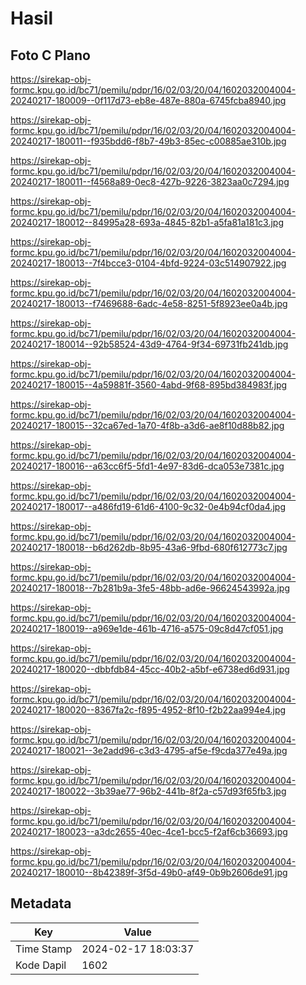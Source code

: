 # Hasil

## Foto C Plano

https://sirekap-obj-formc.kpu.go.id/bc71/pemilu/pdpr/16/02/03/20/04/1602032004004-20240217-180009--0f117d73-eb8e-487e-880a-6745fcba8940.jpg

https://sirekap-obj-formc.kpu.go.id/bc71/pemilu/pdpr/16/02/03/20/04/1602032004004-20240217-180011--f935bdd6-f8b7-49b3-85ec-c00885ae310b.jpg

https://sirekap-obj-formc.kpu.go.id/bc71/pemilu/pdpr/16/02/03/20/04/1602032004004-20240217-180011--f4568a89-0ec8-427b-9226-3823aa0c7294.jpg

https://sirekap-obj-formc.kpu.go.id/bc71/pemilu/pdpr/16/02/03/20/04/1602032004004-20240217-180012--84995a28-693a-4845-82b1-a5fa81a181c3.jpg

https://sirekap-obj-formc.kpu.go.id/bc71/pemilu/pdpr/16/02/03/20/04/1602032004004-20240217-180013--7f4bcce3-0104-4bfd-9224-03c514907922.jpg

https://sirekap-obj-formc.kpu.go.id/bc71/pemilu/pdpr/16/02/03/20/04/1602032004004-20240217-180013--f7469688-6adc-4e58-8251-5f8923ee0a4b.jpg

https://sirekap-obj-formc.kpu.go.id/bc71/pemilu/pdpr/16/02/03/20/04/1602032004004-20240217-180014--92b58524-43d9-4764-9f34-69731fb241db.jpg

https://sirekap-obj-formc.kpu.go.id/bc71/pemilu/pdpr/16/02/03/20/04/1602032004004-20240217-180015--4a59881f-3560-4abd-9f68-895bd384983f.jpg

https://sirekap-obj-formc.kpu.go.id/bc71/pemilu/pdpr/16/02/03/20/04/1602032004004-20240217-180015--32ca67ed-1a70-4f8b-a3d6-ae8f10d88b82.jpg

https://sirekap-obj-formc.kpu.go.id/bc71/pemilu/pdpr/16/02/03/20/04/1602032004004-20240217-180016--a63cc6f5-5fd1-4e97-83d6-dca053e7381c.jpg

https://sirekap-obj-formc.kpu.go.id/bc71/pemilu/pdpr/16/02/03/20/04/1602032004004-20240217-180017--a486fd19-61d6-4100-9c32-0e4b94cf0da4.jpg

https://sirekap-obj-formc.kpu.go.id/bc71/pemilu/pdpr/16/02/03/20/04/1602032004004-20240217-180018--b6d262db-8b95-43a6-9fbd-680f612773c7.jpg

https://sirekap-obj-formc.kpu.go.id/bc71/pemilu/pdpr/16/02/03/20/04/1602032004004-20240217-180018--7b281b9a-3fe5-48bb-ad6e-96624543992a.jpg

https://sirekap-obj-formc.kpu.go.id/bc71/pemilu/pdpr/16/02/03/20/04/1602032004004-20240217-180019--a969e1de-461b-4716-a575-09c8d47cf051.jpg

https://sirekap-obj-formc.kpu.go.id/bc71/pemilu/pdpr/16/02/03/20/04/1602032004004-20240217-180020--dbbfdb84-45cc-40b2-a5bf-e6738ed6d931.jpg

https://sirekap-obj-formc.kpu.go.id/bc71/pemilu/pdpr/16/02/03/20/04/1602032004004-20240217-180020--8367fa2c-f895-4952-8f10-f2b22aa994e4.jpg

https://sirekap-obj-formc.kpu.go.id/bc71/pemilu/pdpr/16/02/03/20/04/1602032004004-20240217-180021--3e2add96-c3d3-4795-af5e-f9cda377e49a.jpg

https://sirekap-obj-formc.kpu.go.id/bc71/pemilu/pdpr/16/02/03/20/04/1602032004004-20240217-180022--3b39ae77-96b2-441b-8f2a-c57d93f65fb3.jpg

https://sirekap-obj-formc.kpu.go.id/bc71/pemilu/pdpr/16/02/03/20/04/1602032004004-20240217-180023--a3dc2655-40ec-4ce1-bcc5-f2af6cb36693.jpg

https://sirekap-obj-formc.kpu.go.id/bc71/pemilu/pdpr/16/02/03/20/04/1602032004004-20240217-180010--8b42389f-3f5d-49b0-af49-0b9b2606de91.jpg


## Metadata

| Key        | Value               |
| ---------- | ------------------- |
| Time Stamp | 2024-02-17 18:03:37 |
| Kode Dapil | 1602                |



